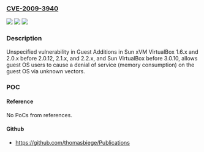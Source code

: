 ### [CVE-2009-3940](https://cve.mitre.org/cgi-bin/cvename.cgi?name=CVE-2009-3940)
![](https://img.shields.io/static/v1?label=Product&message=n%2Fa&color=blue)
![](https://img.shields.io/static/v1?label=Version&message=n%2Fa&color=blue)
![](https://img.shields.io/static/v1?label=Vulnerability&message=n%2Fa&color=brighgreen)

### Description

Unspecified vulnerability in Guest Additions in Sun xVM VirtualBox 1.6.x and 2.0.x before 2.0.12, 2.1.x, and 2.2.x, and Sun VirtualBox before 3.0.10, allows guest OS users to cause a denial of service (memory consumption) on the guest OS via unknown vectors.

### POC

#### Reference
No PoCs from references.

#### Github
- https://github.com/thomasbiege/Publications

